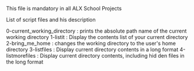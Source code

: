This file is mandatory in all ALX School Projects

List of script files and his description

0-current_working_directory : prints the absolute path name of the                               current working directory
1-listit : Display the contents list of your current directory
2-bring_me_home : changes the working directory to the user's home                   directory
3-listfiles : Display current directory contents in a long format
4-listmorefiles : Display current directory contents, including hid                  den files in the long format